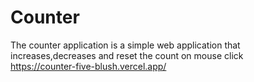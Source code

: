 # Counter
The counter application is a simple web application that increases,decreases and reset the count on mouse click
<br>
https://counter-five-blush.vercel.app/

